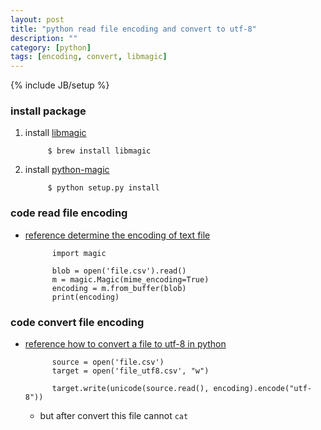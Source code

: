 ```yaml
---
layout: post
title: "python read file encoding and convert to utf-8"
description: ""
category: [python]
tags: [encoding, convert, libmagic]
---
```

{% include JB/setup %}


### install package

1. install [libmagic](http://www.brambraakman.com/blog/comments/installing_libmagic_in_mac_os_x_for_python-magic/)

			$ brew install libmagic

1. install [python-magic](https://pypi.python.org/pypi/python-magic)

			$ python setup.py install

### code read file encoding

* [reference determine the encoding of text file](http://stackoverflow.com/questions/436220/python-is-there-a-way-to-determine-the-encoding-of-text-file)

			import magic

			blob = open('file.csv').read()
			m = magic.Magic(mime_encoding=True)
			encoding = m.from_buffer(blob)
			print(encoding)

### code convert file encoding

* [reference how to convert a file to utf-8 in python](http://stackoverflow.com/questions/191359/how-to-convert-a-file-to-utf-8-in-python)

			source = open('file.csv')
			target = open('file_utf8.csv', "w")

			target.write(unicode(source.read(), encoding).encode("utf-8"))

	* but after convert this file cannot `cat`